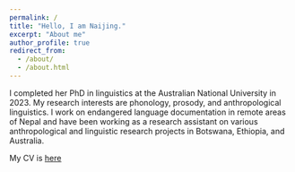 ```yaml
---
permalink: /
title: "Hello, I am Naijing."
excerpt: "About me"
author_profile: true
redirect_from: 
  - /about/
  - /about.html
---
```


I completed her PhD in linguistics at the Australian National University in 2023. My research interests are phonology, prosody, and anthropological linguistics. I work on endangered language documentation in remote areas of Nepal and have been working as a research assistant on various anthropological and linguistic research projects in Botswana, Ethiopia, and Australia.

My CV is [here](/files/CV_NL.pdf)
